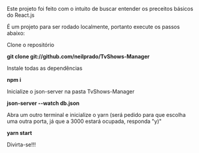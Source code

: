 Este projeto foi feito com o intuito de buscar entender os preceitos básicos do React.js

É um projeto para ser rodado localmente, portanto execute os passos abaixo:

Clone o repositório

**git clone git://github.com/neilprado/TvShows-Manager**

Instale todas as dependências

**npm i**

Inicialize o json-server na pasta TvShows-Manager

**json-server --watch db.json**

Abra um outro terminal e inicialize o yarn (será pedido para que escolha uma outra porta, já que a 3000 estará ocupada, responda "y)"

**yarn start**

Divirta-se!!!
